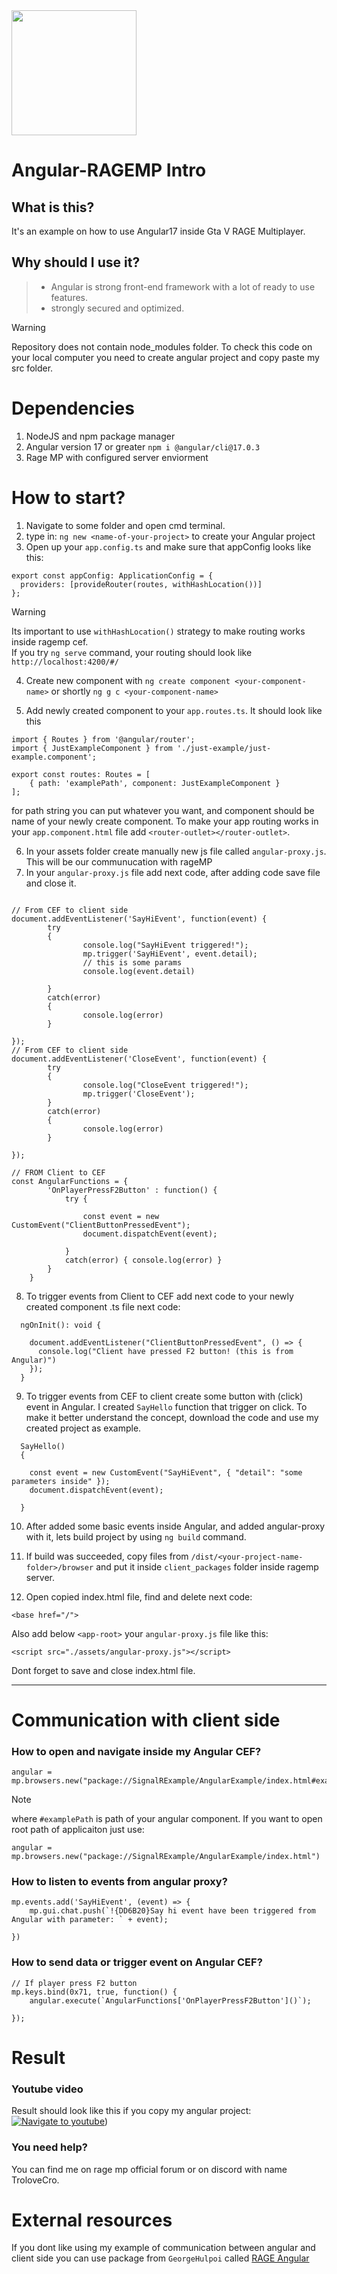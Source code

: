 <img src="https://i.postimg.cc/s2VhfqLV/Angular-And-RAGEMP.png" width="200">

# Angular-RAGEMP Intro
## What is this?
It's an example on how to use Angular17 inside Gta V RAGE Multiplayer.

## Why should I use it?
> - Angular is strong front-end framework with a lot of ready to use features.<br/>
> - strongly secured and optimized.

> [!WARNING]
> Repository does not contain node_modules folder. To check this code on your local computer
> you need to create angular project and copy paste my src folder.


# Dependencies
1. NodeJS and npm package manager
2. Angular version 17 or greater ```npm i @angular/cli@17.0.3```
3. Rage MP with configured server enviorment



# How to start?

1. Navigate to some folder and open cmd terminal.
2. type in: `ng new <name-of-your-project>` to create your Angular project<br/>
3. Open up your `app.config.ts` and make sure that appConfig looks like this:
```
export const appConfig: ApplicationConfig = {
  providers: [provideRouter(routes, withHashLocation())]
};
```
> [!WARNING]
> Its important to use `withHashLocation()` strategy to make routing works inside ragemp cef.<br/>
> If you try `ng serve` command, your routing should look like `http://localhost:4200/#/`




4. Create new component with `ng create component <your-component-name>` or shortly `ng g c <your-component-name>`


5. Add newly created component to your `app.routes.ts`. It should look like this<br/>


```
import { Routes } from '@angular/router';
import { JustExampleComponent } from './just-example/just-example.component';

export const routes: Routes = [
    { path: 'examplePath', component: JustExampleComponent }
];
```
for path string you can put whatever you want, and component should be name of your newly create component.
To make your app routing works in your `app.component.html` file add `<router-outlet></router-outlet>`.

6. In your assets folder create manually new js file called `angular-proxy.js`. This will be our communucation with rageMP
7. In your `angular-proxy.js` file add next code, after adding code save file and close it.

```

// From CEF to client side
document.addEventListener('SayHiEvent', function(event) {
        try
        {
                console.log("SayHiEvent triggered!");
                mp.trigger('SayHiEvent', event.detail);
                // this is some params
                console.log(event.detail)

        }
        catch(error)
        {
                console.log(error)
        }
        
});
// From CEF to client side
document.addEventListener('CloseEvent', function(event) {
        try
        {
                console.log("CloseEvent triggered!");
                mp.trigger('CloseEvent');
        }
        catch(error)
        {
                console.log(error)
        }
        
});

// FROM Client to CEF
const AngularFunctions = {
        'OnPlayerPressF2Button' : function() {
            try {

                const event = new CustomEvent("ClientButtonPressedEvent");
                document.dispatchEvent(event);
        
            }
            catch(error) { console.log(error) }              
        }
    }

```
8. To trigger events from Client to CEF add next code to your newly created component .ts file next code:
```
  ngOnInit(): void {

    document.addEventListener("ClientButtonPressedEvent", () => {
      console.log("Client have pressed F2 button! (this is from Angular)")
    });   
  }
```
9. To trigger events from CEF to client create some button with (click) event in Angular. I created `SayHello` function that trigger on click.
   To make it better understand the concept, download the code and use my created project as example.
```
  SayHello()
  {

    const event = new CustomEvent("SayHiEvent", { "detail": "some parameters inside" });
    document.dispatchEvent(event);

  }
```

10. After added some basic events inside Angular, and added angular-proxy with it, lets build project by using `ng build` command.


11. If build was succeeded, copy files from `/dist/<your-project-name-folder>/browser` and put it inside `client_packages` folder inside ragemp server.
12. Open copied index.html file, find and delete next code:
```
<base href="/">
```
Also add below `<app-root>` your `angular-proxy.js` file like this:
```
<script src="./assets/angular-proxy.js"></script>
```
Dont forget to save and close index.html file.
<hr />


# Communication with client side
### How to open and navigate inside my Angular CEF?
```
angular = mp.browsers.new("package://SignalRExample/AngularExample/index.html#examplePath")
```
> [!NOTE]
> where `#examplePath` is path of your angular component.
> If you want to open root path of applicaiton just use:
> ```
> angular = mp.browsers.new("package://SignalRExample/AngularExample/index.html")
> ```

### How to listen to events from angular proxy?

```
mp.events.add('SayHiEvent', (event) => {
    mp.gui.chat.push(`!{DD6B20}Say hi event have been triggered from Angular with parameter: ` + event);

})
```

### How to send data or trigger event on Angular CEF?
```
// If player press F2 button
mp.keys.bind(0x71, true, function() {
    angular.execute(`AngularFunctions['OnPlayerPressF2Button']()`);
    
});
```

# Result

### Youtube video
Result should look like this if you copy my angular project:
[![Navigate to youtube](https://i.postimg.cc/2jM2mQyj/youtube-Link-IMG.png)](https://www.youtube.com/watch?v=YbMgcJOZbJc "Angular and RAGE MP"))

### You need help?
You can find me on rage mp official forum or on discord with name TroloveCro.



# External resources
If you dont like using my example of communication between angular and client side you can use
package from `GeorgeHulpoi` called [RAGE Angular](https://github.com/GeorgeHulpoi/RAGEAngular)

